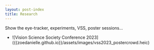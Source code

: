```yaml
---
layout: post-index
title: Research
---
```


Show the eye-tracker, experiments, VSS, poster sessions...

<ul>
<li  markdown="1">
![Vision Science Society Conference 2023]({{zoedanielle.github.io}}/assets/images/vss2023_postercrowd.heic)
</li>
</ul>

<!-- # COMMENT EXPLAINING THIS PAGE -- 
We're currently using this section of the site to host these tutorials,
  but you might want to use it to showcase and describe your `Research`,
  to chronicle various `Talks` you've given over your history, or to
  write about various news or updates that have happened to you.
  ![Vision Science Society Conference 2023](assets/images/vss2023_postercrowd.heic){:class="img-responsive"}


You can update the `title` of file (line 3) to change the heading of 
  the page and its title in the browser. To change how it's referred to
  in the navigation and/or adjust its url, see `data/navigation.yml` file.
-->


